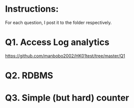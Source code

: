 # Instructions:  
For each question, I post it to the folder respectively.  

# Q1. Access Log analytics  
https://github.com/manbobo2002/HK01test/tree/master/Q1  

# Q2. RDBMS  

# Q3. Simple (but hard) counter  
